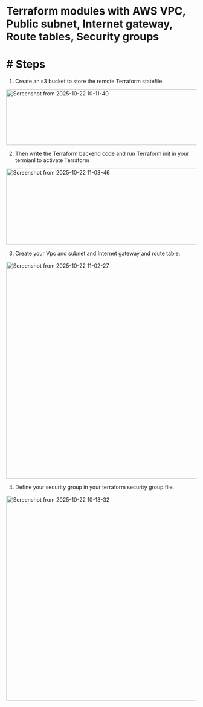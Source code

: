 # Terraform modules with AWS VPC, Public subnet, Internet gateway, Route tables, Security groups

# # Steps
1. Create an s3 bucket to store the remote Terraform statefile.

<img width="1075" height="147" alt="Screenshot from 2025-10-22 10-11-40" src="https://github.com/user-attachments/assets/4b29a24c-b75a-45cc-9368-853fdf7388c4" />

2. Then write the Terraform backend code and run Terraform init in your termianl to activate Terraform

<img width="828" height="202" alt="Screenshot from 2025-10-22 11-03-46" src="https://github.com/user-attachments/assets/de436385-9206-4b82-b3ba-39c06d71dfbc" />

3. Create your Vpc and subnet and Internet gateway and route table.

<img width="843" height="574" alt="Screenshot from 2025-10-22 11-02-27" src="https://github.com/user-attachments/assets/e558f2ea-6832-4f4c-b5c0-73060b21ce7d" />

4. Define your security group in your terraform security group file.

<img width="836" height="543" alt="Screenshot from 2025-10-22 10-13-32" src="https://github.com/user-attachments/assets/d93721c2-2d4b-4daf-abe1-db159ed1bc1f" />

